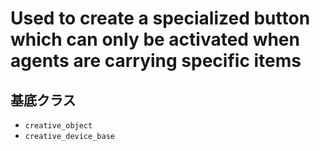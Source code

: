 # Used to create a specialized button which can only be activated when agents are carrying specific items

## 基底クラス

- `creative_object`
- `creative_device_base`
